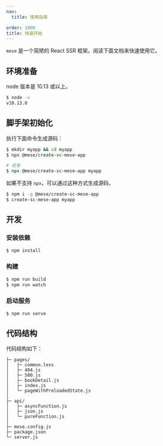 ```yaml
---
nav:
  title: 使用指南

order: 1000
title: 快速开始
---
```


`mese` 是一个简陋的 React SSR 框架。阅读下面文档来快速使用它。

## 环境准备

node 版本是 10.13 或以上。

```bash
$ node -v
v10.13.0
```

## 脚手架初始化

执行下面命令生成源码：

```bash
$ mkdir myapp && cd myapp
$ npx @mese/create-sc-mese-app

# 或者
$ npx @mese/create-sc-mese-app myapp
```

如果不支持 `npx`，可以通过这种方式生成源码，

```bash
$ npm i -g @mese/create-sc-mese-app
$ create-sc-mese-app myapp
```

## 开发

### 安装依赖

```bash
$ npm install
```

### 构建

```bash
$ npm run build
$ npm run watch
```

### 启动服务

```bash
$ npm run serve
```

## 代码结构

代码结构如下：

```
├─ pages/
│   ├─ common.less
│   ├─ 404.js
│   ├─ 500.js
│   ├─ bookDetail.js
│   ├─ index.js
│   └─ pageWithPreloadedState.js
│
├─ api/
│   ├─ asyncFunction.js
│   ├─ json.js
│   └─ pureFunction.js
│
├─ mese.config.js
├─ package.json
└─ server.js
```

